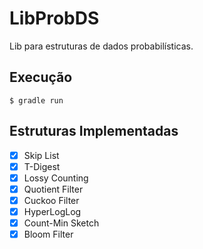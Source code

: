 # LibProbDS

Lib para estruturas de dados probabilísticas.


## Execução

```
$ gradle run
```

## Estruturas Implementadas

- [x] Skip List
- [x] T-Digest
- [x] Lossy Counting
- [x] Quotient Filter
- [x] Cuckoo Filter
- [x] HyperLogLog
- [x] Count-Min Sketch
- [x] Bloom Filter